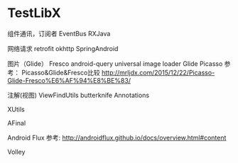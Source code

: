 # TestLibX
组件通讯，订阅者
	EventBus
	RXJava
	
网络请求
	retrofit
	okhttp
	SpringAndroid
	
图片（Glide）
	Fresco
	android-query
	universal image loader
	Glide
	Picasso
	参考：
		Picasso&Glide&Fresco比较
			http://mrljdx.com/2015/12/22/Picasso-Glide-Fresco%E6%AF%94%E8%BE%83/
		
		
	
注解(视图)
	ViewFindUtils
	butterknife
	Annotations
	
	
	
	
XUtils
	
AFinal
	
Android Flux
	参考:
		http://androidflux.github.io/docs/overview.html#content

Volley
